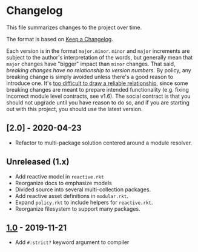 # Changelog

This file summarizes changes to the project over time.

The format is based on [Keep a Changelog](https://keepachangelog.com/en/1.0.0/).

Each version is in the format `major.minor`. `minor` and `major`
increments are subject to the author's interpretation of the words,
but generally mean that `major` changes have "bigger" impact than
`minor` changes. That said, _breaking changes have no relationship to
version numbers._ By policy, any breaking change is simply avoided
unless there's a good reason to introduce one. It's [too difficult to
draw a reliable relationship][jash], since some breaking changes are
meant to prepare intended functionality (e.g. fixing incorrect module
level contracts, see v1.6). The social contract is that you should not
upgrade until you have reason to do so, and if you are starting out
with this project, you should use the latest version.

## [2.0] - 2020-04-23
* Refactor to multi-package solution centered around a module resolver.

## Unreleased (1.x)
* Add reactive model in `reactive.rkt`
* Reorganize docs to emphasize models
* Divided source into several multi-collection packages.
* Add reactive asset definitions in `modular.rkt`.
* Expand `policy.rkt` to include helpers for `reactive.rkt`.
* Reorganize filesystem to support many packages.

## [1.0] - 2019-11-21
* Add `#:strict?` keyword argument to compiler

[Unreleased]: https://github.com/zyrolasting/unlike-assets/compare/v1.0...HEAD
[1.0]: https://github.com/zyrolasting/unlike-assets/compare/

[jash]: https://gist.github.com/jashkenas/cbd2b088e20279ae2c8e
